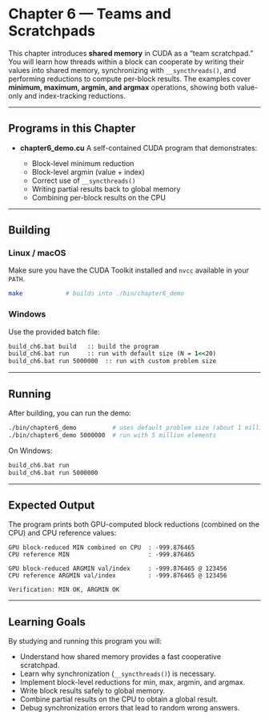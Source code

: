 # Chapter 6 — Teams and Scratchpads

This chapter introduces **shared memory** in CUDA as a “team scratchpad.” You will learn how threads within a block can cooperate by writing their values into shared memory, synchronizing with `__syncthreads()`, and performing reductions to compute per-block results. The examples cover **minimum, maximum, argmin, and argmax** operations, showing both value-only and index-tracking reductions.

---

## Programs in this Chapter

* **chapter6_demo.cu**
  A self-contained CUDA program that demonstrates:

  * Block-level minimum reduction
  * Block-level argmin (value + index)
  * Correct use of `__syncthreads()`
  * Writing partial results back to global memory
  * Combining per-block results on the CPU

---

## Building

### Linux / macOS

Make sure you have the CUDA Toolkit installed and `nvcc` available in your `PATH`.

```bash
make            # builds into ./bin/chapter6_demo
```

### Windows

Use the provided batch file:

```bat
build_ch6.bat build   :: build the program
build_ch6.bat run     :: run with default size (N = 1<<20)
build_ch6.bat run 5000000  :: run with custom problem size
```

---

## Running

After building, you can run the demo:

```bash
./bin/chapter6_demo          # uses default problem size (about 1 million elements)
./bin/chapter6_demo 5000000  # run with 5 million elements
```

On Windows:

```bat
build_ch6.bat run
build_ch6.bat run 5000000
```

---

## Expected Output

The program prints both GPU-computed block reductions (combined on the CPU) and CPU reference values:

```
GPU block-reduced MIN combined on CPU  : -999.876465
CPU reference MIN                      : -999.876465

GPU block-reduced ARGMIN val/index     : -999.876465 @ 123456
CPU reference ARGMIN val/index         : -999.876465 @ 123456

Verification: MIN OK, ARGMIN OK
```

---

## Learning Goals

By studying and running this program you will:

* Understand how shared memory provides a fast cooperative scratchpad.
* Learn why synchronization (`__syncthreads()`) is necessary.
* Implement block-level reductions for min, max, argmin, and argmax.
* Write block results safely to global memory.
* Combine partial results on the CPU to obtain a global result.
* Debug synchronization errors that lead to random wrong answers.

